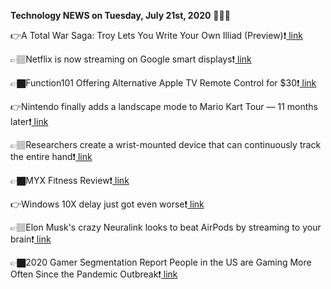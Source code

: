 <b>Technology NEWS on Tuesday, July 21st, 2020</b> 📡📡📡 

👉A Total War Saga: Troy Lets You Write Your Own Illiad (Preview)❗️<a href='https://techblock.club/?p=6109'> link</a>

👉🏽Netflix is now streaming on Google smart displays❗️<a href='https://techblock.club/?p=6111'> link</a>

👉🏿Function101 Offering Alternative Apple TV Remote Control for $30❗️<a href='https://techblock.club/?p=6113'> link</a>

👉Nintendo finally adds a landscape mode to Mario Kart Tour — 11 months later❗️<a href='https://techblock.club/?p=6115'> link</a>

👉🏽Researchers create a wrist-mounted device that can continuously track the entire hand❗️<a href='https://techblock.club/?p=6117'> link</a>

👉🏿MYX Fitness Review❗️<a href='https://techblock.club/?p=6119'> link</a>

👉Windows 10X delay just got even worse❗️<a href='https://techblock.club/?p=6121'> link</a>

👉🏽Elon Musk's crazy Neuralink looks to beat AirPods by streaming to your brain❗️<a href='https://techblock.club/?p=6123'> link</a>

👉🏿2020 Gamer Segmentation Report People in the US are Gaming More Often Since the Pandemic Outbreak❗️<a href='https://techblock.club/?p=6125'> link</a>

